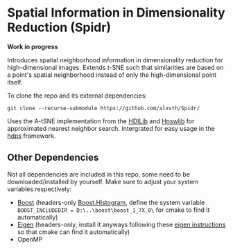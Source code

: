 # Spatial Information in Dimensionality Reduction (Spidr)

**Work in progress**

Introduces spatial neighborhood information in dimensionality reduction for high-dimensional images. 
Extends t-SNE such that similarities are based on a point's spatial neighborhood instead of only the high-dimensional point itself.

To clone the repo and its external dependencies:

```git clone --recurse-submodule https://github.com/alxvth/Spidr/```

Uses the A-tSNE implementation from the [HDILib](https://github.com/biovault/HDILib) and [Hnswlib](https://github.com/nmslib/hnswlib) for approximated nearest neighbor search.
Intergrated for easy usage in the [hdps](https://github.com/hdps/SpidrPlugin) framework.

## Other Dependencies
Not all dependencies are included in this repo, some need to be downloaded/installed by yourself. 
Make sure to adjust your system variables respectively:
- [Boost](https://www.boost.org/) (headers-only [Boost.Histogram](https://www.boost.org/doc/libs/1_73_0/libs/histogram/doc/html/index.html), define the system variable `BOOST_INCLUDEDIR = D:\..\boost\boost_1_7X_0\` for cmake to find it automatically)
- [Eigen](http://eigen.tuxfamily.org/index.php?title=Main_Page) (headers-only, install it anyways following these [eigen instructions](https://gitlab.com/libeigen/eigen/-/blob/master/INSTALL) so that cmake can find it automatically)
- OpenMP
